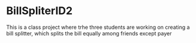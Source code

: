 # BillSpliterID2
This is a class project where trhe three students are working on creating a bill splitter, which splits the bill equally among friends except payer
